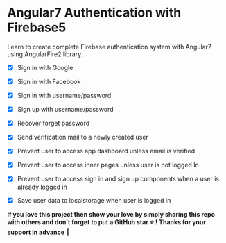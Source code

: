 # Angular7 Authentication with Firebase5

Learn to create complete Firebase authentication system with Angular7 using AngularFire2 library.

- [x] Sign in with Google
- [x] Sign in with Facebook
- [x] Sign in with username/password
- [x] Sign up with username/password
- [x] Recover forget password
- [x] Send verification mail to a newly created user
- [x] Prevent user to access app dashboard unless email is verified
- [x] Prevent user to access inner pages unless user is not logged In
- [x] Prevent user to access sign in and sign up components when a user is already logged in
- [x] Save user data to localstorage when user is logged in


**If you love this project then show your love by simply sharing this repo with others and don't forget to put a GitHub star ⭐ ! Thanks for your support in advance** :pray:
